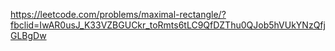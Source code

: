 https://leetcode.com/problems/maximal-rectangle/?fbclid=IwAR0usJ_K33VZBGUCkr_toRmts6tLC9QfDZThu0QJob5hVUkYNzQfjGLBgDw

